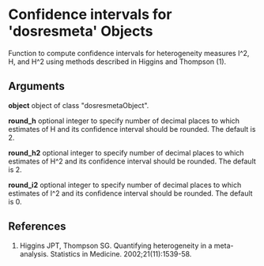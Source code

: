 # Confidence intervals for 'dosresmeta' Objects

Function to compute confidence intervals for heterogeneity measures I^2, H, and H^2 using methods described in Higgins and Thompson (1).

## Arguments
**object**
object of class "dosresmetaObject".

**round_h**
optional integer to specify number of decimal places to which estimates of H and its confidence interval should be rounded. The default is 2.

**round_h2**
optional integer to specify number of decimal places to which estimates of H^2 and its confidence interval should be rounded. The default is 2.

**round_i2**
optional integer to specify number of decimal places to which estimates of I^2 and its confidence interval should be rounded. The default is 0.

## References
1.    Higgins JPT, Thompson SG. Quantifying heterogeneity in a meta-analysis. Statistics in Medicine. 2002;21(11):1539-58.
